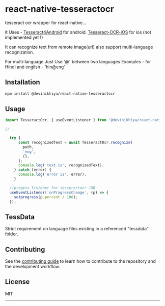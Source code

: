 # react-native-tesseractocr
tesseract ocr wrapper for react-native...

it Uses - [Tesseract4Android](https://github.com/adaptech-cz/Tesseract4Android) for android.
 [Tesseract-OCR-iOS](https://github.com/gali8/Tesseract-OCR-iOS) for ios (not implemented yet !)

It can recognize text from remote image(url)
also support multi-language recognization.


For multi-language 
Just Use '@' between two languages 
Examples -  for Hindi and english - 'hin@eng'
## Installation

```sh
npm install @devinikhiya/react-native-tesseractocr
```

## Usage

```js
import TesseractOcr, { useEventListener } from '@devinikhiya/react-native-tesseractocr';

// ...

  try {
      const recognizedText = await TesseractOcr.recognize(
        path,
        'eng',
        {},
      );
      console.log('text is', recognizedText);
    } catch (error) {
      console.log('error is', error);
    }
```


```js
  //progess listener for tesseractocr JOB
  useEventListener('onProgressChange', (p) => {
    setprogress(p.percent / 100);
  });
  ```

## TessData
   Strict requirement on language files existing in a referenced "tessdata" folder. 
## Contributing

See the [contributing guide](CONTRIBUTING.md) to learn how to contribute to the repository and the development workflow.

## License

MIT

---

